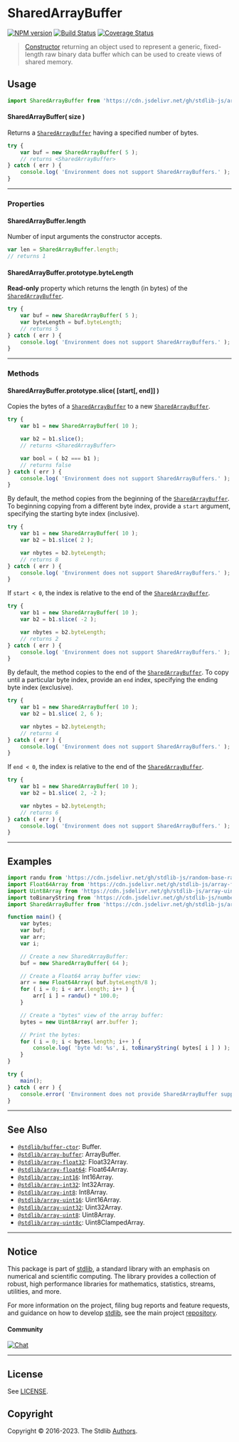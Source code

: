 <!--

@license Apache-2.0

Copyright (c) 2018 The Stdlib Authors.

Licensed under the Apache License, Version 2.0 (the "License");
you may not use this file except in compliance with the License.
You may obtain a copy of the License at

   http://www.apache.org/licenses/LICENSE-2.0

Unless required by applicable law or agreed to in writing, software
distributed under the License is distributed on an "AS IS" BASIS,
WITHOUT WARRANTIES OR CONDITIONS OF ANY KIND, either express or implied.
See the License for the specific language governing permissions and
limitations under the License.

-->

# SharedArrayBuffer

[![NPM version][npm-image]][npm-url] [![Build Status][test-image]][test-url] [![Coverage Status][coverage-image]][coverage-url] <!-- [![dependencies][dependencies-image]][dependencies-url] -->

> [Constructor][mdn-sharedarraybuffer] returning an object used to represent a generic, fixed-length raw binary data buffer which can be used to create views of shared memory.

<!-- Section to include introductory text. Make sure to keep an empty line after the intro `section` element and another before the `/section` close. -->

<section class="intro">

</section>

<!-- /.intro -->

<!-- Package usage documentation. -->



<section class="usage">

## Usage

```javascript
import SharedArrayBuffer from 'https://cdn.jsdelivr.net/gh/stdlib-js/array-shared-buffer@deno/mod.js';
```

#### SharedArrayBuffer( size )

Returns a [`SharedArrayBuffer`][mdn-sharedarraybuffer] having a specified number of bytes.

<!-- eslint-disable stdlib/require-globals, no-unused-vars, no-inner-declarations -->

```javascript
try {
    var buf = new SharedArrayBuffer( 5 );
    // returns <SharedArrayBuffer>
} catch ( err ) {
    console.log( 'Environment does not support SharedArrayBuffers.' );
}
```

* * *

### Properties

#### SharedArrayBuffer.length

Number of input arguments the constructor accepts.

<!-- eslint-disable stdlib/require-globals -->

```javascript
var len = SharedArrayBuffer.length;
// returns 1
```

#### SharedArrayBuffer.prototype.byteLength

**Read-only** property which returns the length (in bytes) of the [`SharedArrayBuffer`][mdn-sharedarraybuffer].

<!-- eslint-disable stdlib/require-globals, no-unused-vars, no-inner-declarations -->

```javascript
try {
    var buf = new SharedArrayBuffer( 5 );
    var byteLength = buf.byteLength;
    // returns 5
} catch ( err ) {
    console.log( 'Environment does not support SharedArrayBuffers.' );
}
```

* * *

### Methods

#### SharedArrayBuffer.prototype.slice( \[start\[, end]] )

Copies the bytes of a [`SharedArrayBuffer`][mdn-sharedarraybuffer] to a new [`SharedArrayBuffer`][mdn-sharedarraybuffer].

<!-- eslint-disable stdlib/require-globals, no-unused-vars, no-inner-declarations -->

```javascript
try {
    var b1 = new SharedArrayBuffer( 10 );

    var b2 = b1.slice();
    // returns <SharedArrayBuffer>

    var bool = ( b2 === b1 );
    // returns false
} catch ( err ) {
    console.log( 'Environment does not support SharedArrayBuffers.' );
}
```

By default, the method copies from the beginning of the [`SharedArrayBuffer`][mdn-sharedarraybuffer]. To beginning copying from a different byte index, provide a `start` argument, specifying the starting byte index (inclusive).

<!-- eslint-disable stdlib/require-globals, no-unused-vars, no-inner-declarations -->

```javascript
try {
    var b1 = new SharedArrayBuffer( 10 );
    var b2 = b1.slice( 2 );

    var nbytes = b2.byteLength;
    // returns 8
} catch ( err ) {
    console.log( 'Environment does not support SharedArrayBuffers.' );
}
```

If `start < 0`, the index is relative to the end of the [`SharedArrayBuffer`][mdn-sharedarraybuffer].

<!-- eslint-disable stdlib/require-globals, no-unused-vars, no-inner-declarations -->

```javascript
try {
    var b1 = new SharedArrayBuffer( 10 );
    var b2 = b1.slice( -2 );

    var nbytes = b2.byteLength;
    // returns 2
} catch ( err ) {
    console.log( 'Environment does not support SharedArrayBuffers.' );
}
```

By default, the method copies to the end of the [`SharedArrayBuffer`][mdn-sharedarraybuffer]. To copy until a particular byte index, provide an `end` index, specifying the ending byte index (exclusive).

<!-- eslint-disable stdlib/require-globals, no-unused-vars, no-inner-declarations -->

```javascript
try {
    var b1 = new SharedArrayBuffer( 10 );
    var b2 = b1.slice( 2, 6 );

    var nbytes = b2.byteLength;
    // returns 4
} catch ( err ) {
    console.log( 'Environment does not support SharedArrayBuffers.' );
}
```

If `end < 0`, the index is relative to the end of the [`SharedArrayBuffer`][mdn-sharedarraybuffer].

<!-- eslint-disable stdlib/require-globals, no-unused-vars, no-inner-declarations -->

```javascript
try {
    var b1 = new SharedArrayBuffer( 10 );
    var b2 = b1.slice( 2, -2 );

    var nbytes = b2.byteLength;
    // returns 6
} catch ( err ) {
    console.log( 'Environment does not support SharedArrayBuffers.' );
}
```

</section>

<!-- /.usage -->

* * *

<!-- Package usage notes. Make sure to keep an empty line after the `section` element and another before the `/section` close. -->

<section class="notes">

</section>

<!-- /.notes -->

<!-- Package usage examples. -->

<section class="examples">

## Examples

<!-- TODO: update example to show explicit threading use case -->

<!-- eslint no-undef: "error" -->

<!-- eslint-disable no-unused-vars -->

```javascript
import randu from 'https://cdn.jsdelivr.net/gh/stdlib-js/random-base-randu@deno/mod.js';
import Float64Array from 'https://cdn.jsdelivr.net/gh/stdlib-js/array-float64@deno/mod.js';
import Uint8Array from 'https://cdn.jsdelivr.net/gh/stdlib-js/array-uint8@deno/mod.js';
import toBinaryString from 'https://cdn.jsdelivr.net/gh/stdlib-js/number-uint8-base-to-binary-string@deno/mod.js';
import SharedArrayBuffer from 'https://cdn.jsdelivr.net/gh/stdlib-js/array-shared-buffer@deno/mod.js';

function main() {
    var bytes;
    var buf;
    var arr;
    var i;

    // Create a new SharedArrayBuffer:
    buf = new SharedArrayBuffer( 64 );

    // Create a Float64 array buffer view:
    arr = new Float64Array( buf.byteLength/8 );
    for ( i = 0; i < arr.length; i++ ) {
        arr[ i ] = randu() * 100.0;
    }

    // Create a "bytes" view of the array buffer:
    bytes = new Uint8Array( arr.buffer );

    // Print the bytes:
    for ( i = 0; i < bytes.length; i++ ) {
        console.log( 'byte %d: %s', i, toBinaryString( bytes[ i ] ) );
    }
}

try {
    main();
} catch ( err ) {
    console.error( 'Environment does not provide SharedArrayBuffer support.' );
}
```

</section>

<!-- /.examples -->

<!-- Section to include cited references. If references are included, add a horizontal rule *before* the section. Make sure to keep an empty line after the `section` element and another before the `/section` close. -->

<section class="references">

</section>

<!-- /.references -->

<!-- Section for related `stdlib` packages. Do not manually edit this section, as it is automatically populated. -->

<section class="related">

* * *

## See Also

-   <span class="package-name">[`@stdlib/buffer-ctor`][@stdlib/buffer/ctor]</span><span class="delimiter">: </span><span class="description">Buffer.</span>
-   <span class="package-name">[`@stdlib/array-buffer`][@stdlib/array/buffer]</span><span class="delimiter">: </span><span class="description">ArrayBuffer.</span>
-   <span class="package-name">[`@stdlib/array-float32`][@stdlib/array/float32]</span><span class="delimiter">: </span><span class="description">Float32Array.</span>
-   <span class="package-name">[`@stdlib/array-float64`][@stdlib/array/float64]</span><span class="delimiter">: </span><span class="description">Float64Array.</span>
-   <span class="package-name">[`@stdlib/array-int16`][@stdlib/array/int16]</span><span class="delimiter">: </span><span class="description">Int16Array.</span>
-   <span class="package-name">[`@stdlib/array-int32`][@stdlib/array/int32]</span><span class="delimiter">: </span><span class="description">Int32Array.</span>
-   <span class="package-name">[`@stdlib/array-int8`][@stdlib/array/int8]</span><span class="delimiter">: </span><span class="description">Int8Array.</span>
-   <span class="package-name">[`@stdlib/array-uint16`][@stdlib/array/uint16]</span><span class="delimiter">: </span><span class="description">Uint16Array.</span>
-   <span class="package-name">[`@stdlib/array-uint32`][@stdlib/array/uint32]</span><span class="delimiter">: </span><span class="description">Uint32Array.</span>
-   <span class="package-name">[`@stdlib/array-uint8`][@stdlib/array/uint8]</span><span class="delimiter">: </span><span class="description">Uint8Array.</span>
-   <span class="package-name">[`@stdlib/array-uint8c`][@stdlib/array/uint8c]</span><span class="delimiter">: </span><span class="description">Uint8ClampedArray.</span>

</section>

<!-- /.related -->

<!-- Section for all links. Make sure to keep an empty line after the `section` element and another before the `/section` close. -->


<section class="main-repo" >

* * *

## Notice

This package is part of [stdlib][stdlib], a standard library with an emphasis on numerical and scientific computing. The library provides a collection of robust, high performance libraries for mathematics, statistics, streams, utilities, and more.

For more information on the project, filing bug reports and feature requests, and guidance on how to develop [stdlib][stdlib], see the main project [repository][stdlib].

#### Community

[![Chat][chat-image]][chat-url]

---

## License

See [LICENSE][stdlib-license].


## Copyright

Copyright &copy; 2016-2023. The Stdlib [Authors][stdlib-authors].

</section>

<!-- /.stdlib -->

<!-- Section for all links. Make sure to keep an empty line after the `section` element and another before the `/section` close. -->

<section class="links">

[npm-image]: http://img.shields.io/npm/v/@stdlib/array-shared-buffer.svg
[npm-url]: https://npmjs.org/package/@stdlib/array-shared-buffer

[test-image]: https://github.com/stdlib-js/array-shared-buffer/actions/workflows/test.yml/badge.svg?branch=main
[test-url]: https://github.com/stdlib-js/array-shared-buffer/actions/workflows/test.yml?query=branch:main

[coverage-image]: https://img.shields.io/codecov/c/github/stdlib-js/array-shared-buffer/main.svg
[coverage-url]: https://codecov.io/github/stdlib-js/array-shared-buffer?branch=main

<!--

[dependencies-image]: https://img.shields.io/david/stdlib-js/array-shared-buffer.svg
[dependencies-url]: https://david-dm.org/stdlib-js/array-shared-buffer/main

-->

[chat-image]: https://img.shields.io/gitter/room/stdlib-js/stdlib.svg
[chat-url]: https://app.gitter.im/#/room/#stdlib-js_stdlib:gitter.im

[stdlib]: https://github.com/stdlib-js/stdlib

[stdlib-authors]: https://github.com/stdlib-js/stdlib/graphs/contributors

[umd]: https://github.com/umdjs/umd
[es-module]: https://developer.mozilla.org/en-US/docs/Web/JavaScript/Guide/Modules

[deno-url]: https://github.com/stdlib-js/array-shared-buffer/tree/deno
[umd-url]: https://github.com/stdlib-js/array-shared-buffer/tree/umd
[esm-url]: https://github.com/stdlib-js/array-shared-buffer/tree/esm
[branches-url]: https://github.com/stdlib-js/array-shared-buffer/blob/main/branches.md

[stdlib-license]: https://raw.githubusercontent.com/stdlib-js/array-shared-buffer/main/LICENSE

[mdn-sharedarraybuffer]: https://developer.mozilla.org/en-US/docs/Web/JavaScript/Reference/Global_Objects/SharedArrayBuffer

<!-- <related-links> -->

[@stdlib/buffer/ctor]: https://github.com/stdlib-js/buffer-ctor/tree/deno

[@stdlib/array/buffer]: https://github.com/stdlib-js/array-buffer/tree/deno

[@stdlib/array/float32]: https://github.com/stdlib-js/array-float32/tree/deno

[@stdlib/array/float64]: https://github.com/stdlib-js/array-float64/tree/deno

[@stdlib/array/int16]: https://github.com/stdlib-js/array-int16/tree/deno

[@stdlib/array/int32]: https://github.com/stdlib-js/array-int32/tree/deno

[@stdlib/array/int8]: https://github.com/stdlib-js/array-int8/tree/deno

[@stdlib/array/uint16]: https://github.com/stdlib-js/array-uint16/tree/deno

[@stdlib/array/uint32]: https://github.com/stdlib-js/array-uint32/tree/deno

[@stdlib/array/uint8]: https://github.com/stdlib-js/array-uint8/tree/deno

[@stdlib/array/uint8c]: https://github.com/stdlib-js/array-uint8c/tree/deno

<!-- </related-links> -->

</section>

<!-- /.links -->
